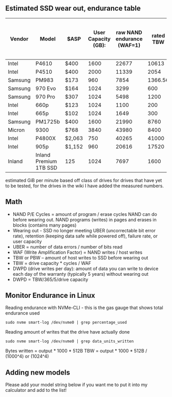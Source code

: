 ## Estimated SSD wear out, endurance table

| Vendor  | Model                  | $ASP   | User Capacity (GB): | raw NAND endurance (WAF=1) | rated TBW | DWPD over 5 years (calculated) | GiB/min | days to wear out (worst case) | days to wear out (WAF=1) | TiB plotted (worst case) | TiB plotted (TiB, WAF=1) | $/TiB plotted worst case | $/TiB plotted (WAF=1) |
|---------|------------------------|--------|---------------------|----------------------------|-----------|--------------------------------|---------|-------------------------------|--------------------------|--------------------------|--------------------------|--------------------------|-----------------------|
| Intel   | P4610                  | $400   | 1600                | 22677                      | 10613     | 3.24                           | 0.2     | 5093                          | 12222                    | 1432                     | 3438                     | $0.28                    | $0.12                 |
| Intel   | P4510                  | $400   | 2000                | 11339                      | 2054      | 0.69                           | 0.2     | 1358                          | 6111                     | 382                      | 1719                     | $1.05                    | $0.23                 |
| Samsung | PM983                  | $173   | 960                 | 7854                       | 1366.56   | 0.80                           | 0.2     | 756                           | 4233                     | 213                      | 1191                     | $0.81                    | $0.15                 |
| Samsung | 970 Evo                | $164   | 1024                | 3299                       | 600       | 0.35                           | 0.2     | 356                           | 1778                     | 100                      | 500                      | $1.64                    | $0.33                 |
| Samsung | 970 Pro                | $307   | 1024                | 5498                       | 1200      | 0.59                           | 0.2     | 593                           | 2963                     | 167                      | 833                      | $1.84                    | $0.37                 |
| Intel   | 660p                   | $123   | 1024                | 1100                       | 200       | 0.12                           | 0.1     | 237                           | 1185                     | 33                       | 167                      | $3.69                    | $0.74                 |
| Intel   | 665p                   | $102   | 1024                | 1649                       | 300       | 0.18                           | 0.1     | 356                           | 1778                     | 50                       | 250                      | $2.05                    | $0.41                 |
| Samsung | PM1725b                | $400   | 1600                | 21990                      | 8760      | 3.01                           | 0.2     | 4741                          | 11852                    | 1333                     | 3333                     | $0.30                    | $0.12                 |
| Micron  | 9300                   | $768   | 3840                | 43980                      | 8400      | 1.14                           | 0.2     | 4310                          | 23704                    | 1212                     | 6667                     | $0.63                    | $0.12                 |
| Intel   | P4800X                 | $2,063 | 750                 | 40265                      | 41000     | 29.42                          | 0.139   | 31225                         | 31225                    | 6104                     | 6104                     | $0.34                    | $0.34                 |
| Intel   | 905p                   | $1,152 | 960                 | 20616                      | 17520     | 11.77                          | 0.139   | 15987                         | 15987                    | 3125                     | 3125                     | $0.37                    | $0.37                 |
| Inland  | Inland Premium 1TB SSD | 125    | 1024                | 7697                       | 1600      | 0.86                           | 0.1657  | 1041                          | 5007                     | 243                      | 1167                     | $0.52                    | $0.11                 |

estimated GiB per minute based off class of drives for drives that have yet to be tested, for the drives in the wiki I have added the measured numbers.

## Math
* NAND P/E Cycles = amount of program / erase cycles NAND can do before wearing out. NAND programs (writes) in pages and erases in blocks (contains many pages)
* Wearing out - SSD no longer meeting UBER (uncorrectable bit error rate),  retention (keeping data safe while powered off), failure rate, or user capacity
* UBER = number of data errors / number of bits read
* WAF (Write Amplification Factor) = NAND writes / host writes
* TBW or PBW – amount of host writes to SSD before wearing out
* TBW = drive capacity * cycles / WAF
* DWPD (drive writes per day): amount of data you can write to device each day of the warranty (typically 5 years) without wearing out
* DWPD = TBW/365/5/drive capacity

## Monitor Endurance in Linux

Reading endurance with NVMe-CLI - this is the gas gauge that shows total endurance used 

`sudo nvme smart-log /dev/nvme0 | grep percentage_used`
	
Reading amount of writes that the drive have actually done

`sudo nvme smart-log /dev/nvme0 | grep data_units_written`
	
Bytes written = output * 1000 * 512B
TBW = output * 1000 * 512B / (1000^4) or (1024^4)


## Adding new models
Please add your model string below if you want me to put it into my calculator and add to the list!